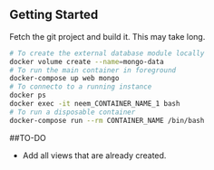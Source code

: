 ## Getting Started
Fetch the git project and build it. This may take long.
```bash
# To create the external database module locally
docker volume create --name=mongo-data
# To run the main container in foreground
docker-compose up web mongo
# To connecto to a running instance
docker ps
docker exec -it neem_CONTAINER_NAME_1 bash
# To run a disposable container
docker-compose run --rm CONTAINER_NAME /bin/bash
```

##TO-DO

* Add all views that are already created.
